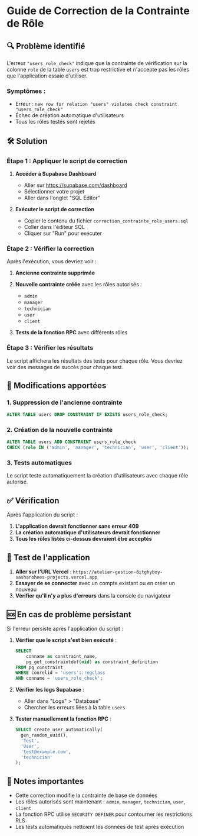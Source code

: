 # Guide de Correction de la Contrainte de Rôle

## 🔍 Problème identifié

L'erreur `"users_role_check"` indique que la contrainte de vérification sur la colonne `role` de la table `users` est trop restrictive et n'accepte pas les rôles que l'application essaie d'utiliser.

### Symptômes :
- Erreur : `new row for relation "users" violates check constraint "users_role_check"`
- Échec de création automatique d'utilisateurs
- Tous les rôles testés sont rejetés

## 🛠️ Solution

### Étape 1 : Appliquer le script de correction

1. **Accéder à Supabase Dashboard**
   - Aller sur https://supabase.com/dashboard
   - Sélectionner votre projet
   - Aller dans l'onglet "SQL Editor"

2. **Exécuter le script de correction**
   - Copier le contenu du fichier `correction_contrainte_role_users.sql`
   - Coller dans l'éditeur SQL
   - Cliquer sur "Run" pour exécuter

### Étape 2 : Vérifier la correction

Après l'exécution, vous devriez voir :

1. **Ancienne contrainte supprimée**
2. **Nouvelle contrainte créée** avec les rôles autorisés :
   - `admin`
   - `manager` 
   - `technician`
   - `user`
   - `client`

3. **Tests de la fonction RPC** avec différents rôles

### Étape 3 : Vérifier les résultats

Le script affichera les résultats des tests pour chaque rôle. Vous devriez voir des messages de succès pour chaque test.

## 🔧 Modifications apportées

### 1. Suppression de l'ancienne contrainte
```sql
ALTER TABLE users DROP CONSTRAINT IF EXISTS users_role_check;
```

### 2. Création de la nouvelle contrainte
```sql
ALTER TABLE users ADD CONSTRAINT users_role_check 
CHECK (role IN ('admin', 'manager', 'technician', 'user', 'client'));
```

### 3. Tests automatiques
Le script teste automatiquement la création d'utilisateurs avec chaque rôle autorisé.

## ✅ Vérification

Après l'application du script :

1. **L'application devrait fonctionner sans erreur 409**
2. **La création automatique d'utilisateurs devrait fonctionner**
3. **Tous les rôles listés ci-dessus devraient être acceptés**

## 🚀 Test de l'application

1. **Aller sur l'URL Vercel** : `https://atelier-gestion-8itghyboy-sasharohees-projects.vercel.app`
2. **Essayer de se connecter** avec un compte existant ou en créer un nouveau
3. **Vérifier qu'il n'y a plus d'erreurs** dans la console du navigateur

## 🆘 En cas de problème persistant

Si l'erreur persiste après l'application du script :

1. **Vérifier que le script s'est bien exécuté** :
   ```sql
   SELECT 
       conname as constraint_name,
       pg_get_constraintdef(oid) as constraint_definition
   FROM pg_constraint 
   WHERE conrelid = 'users'::regclass 
   AND conname = 'users_role_check';
   ```

2. **Vérifier les logs Supabase** :
   - Aller dans "Logs" > "Database"
   - Chercher les erreurs liées à la table `users`

3. **Tester manuellement la fonction RPC** :
   ```sql
   SELECT create_user_automatically(
     gen_random_uuid(),
     'Test',
     'User',
     'test@example.com',
     'technician'
   );
   ```

## 📝 Notes importantes

- Cette correction modifie la contrainte de base de données
- Les rôles autorisés sont maintenant : `admin`, `manager`, `technician`, `user`, `client`
- La fonction RPC utilise `SECURITY DEFINER` pour contourner les restrictions RLS
- Les tests automatiques nettoient les données de test après exécution
